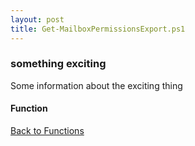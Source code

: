 ```yaml
---
layout: post
title: Get-MailboxPermissionsExport.ps1
---
```


### something exciting

Some information about the exciting thing

#### Function

<script src="https://gist-it.appspot.com/github.com/BanterBoy/scripts-blog/blob/master/PowerShell/functions/exchange/Get-MailboxPermissionsExport.ps1"></script>

<a href="/menu/_pages/functions.html">Back to Functions</a>
